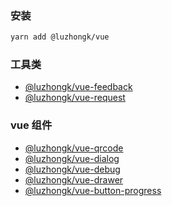 ### 安装

```bash
yarn add @luzhongk/vue
```

### 工具类

- [@luzhongk/vue-feedback](./vue-feedback)
- [@luzhongk/vue-request](./vue-request)

### vue 组件

- [@luzhongk/vue-qrcode](./vue-qrcode)
- [@luzhongk/vue-dialog](./vue-dialog)
- [@luzhongk/vue-debug](./vue-debug)
- [@luzhongk/vue-drawer](./vue-drawer)
- [@luzhongk/vue-button-progress](./vue-button-progress)
